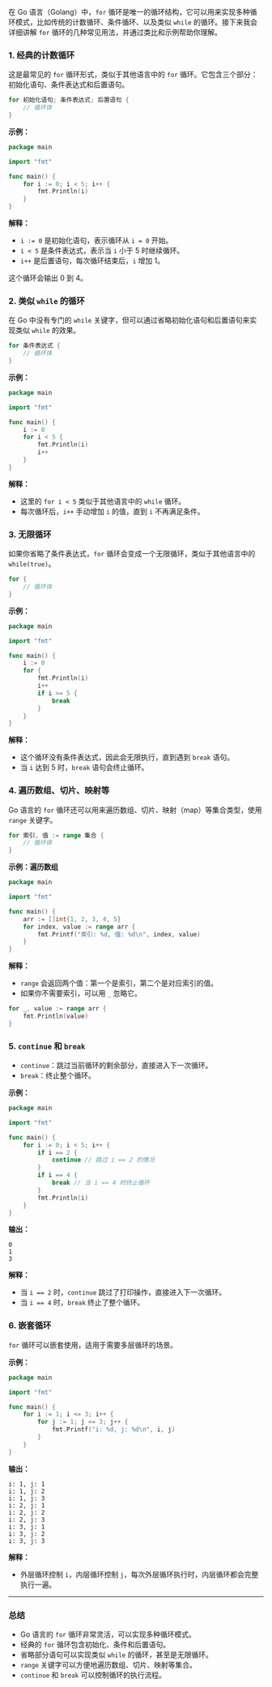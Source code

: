 在 Go 语言（Golang）中，`for` 循环是唯一的循环结构，它可以用来实现多种循环模式，比如传统的计数循环、条件循环、以及类似 `while` 的循环。接下来我会详细讲解 `for` 循环的几种常见用法，并通过类比和示例帮助你理解。

### 1. 经典的计数循环

这是最常见的 `for` 循环形式，类似于其他语言中的 `for` 循环。它包含三个部分：初始化语句、条件表达式和后置语句。

```go
for 初始化语句; 条件表达式; 后置语句 {
    // 循环体
}
```

**示例：**

```go
package main

import "fmt"

func main() {
    for i := 0; i < 5; i++ {
        fmt.Println(i)
    }
}
```

**解释：**

- `i := 0` 是初始化语句，表示循环从 `i = 0` 开始。
- `i < 5` 是条件表达式，表示当 `i` 小于 5 时继续循环。
- `i++` 是后置语句，每次循环结束后，`i` 增加 1。

这个循环会输出 0 到 4。

### 2. 类似 `while` 的循环

在 Go 中没有专门的 `while` 关键字，但可以通过省略初始化语句和后置语句来实现类似 `while` 的效果。

```go
for 条件表达式 {
    // 循环体
}
```

**示例：**

```go
package main

import "fmt"

func main() {
    i := 0
    for i < 5 {
        fmt.Println(i)
        i++
    }
}
```

**解释：**

- 这里的 `for i < 5` 类似于其他语言中的 `while` 循环。
- 每次循环后，`i++` 手动增加 `i` 的值，直到 `i` 不再满足条件。

### 3. 无限循环

如果你省略了条件表达式，`for` 循环会变成一个无限循环，类似于其他语言中的 `while(true)`。

```go
for {
    // 循环体
}
```

**示例：**

```go
package main

import "fmt"

func main() {
    i := 0
    for {
        fmt.Println(i)
        i++
        if i >= 5 {
            break
        }
    }
}
```

**解释：**

- 这个循环没有条件表达式，因此会无限执行，直到遇到 `break` 语句。
- 当 `i` 达到 5 时，`break` 语句会终止循环。

### 4. 遍历数组、切片、映射等

Go 语言的 `for` 循环还可以用来遍历数组、切片、映射（map）等集合类型，使用 `range` 关键字。

```go
for 索引, 值 := range 集合 {
    // 循环体
}
```

**示例：遍历数组**

```go
package main

import "fmt"

func main() {
    arr := []int{1, 2, 3, 4, 5}
    for index, value := range arr {
        fmt.Printf("索引: %d, 值: %d\n", index, value)
    }
}
```

**解释：**

- `range` 会返回两个值：第一个是索引，第二个是对应索引的值。
- 如果你不需要索引，可以用 `_` 忽略它。

```go
for _, value := range arr {
    fmt.Println(value)
}
```

### 5. `continue` 和 `break`

- `continue`：跳过当前循环的剩余部分，直接进入下一次循环。
- `break`：终止整个循环。

**示例：**

```go
package main

import "fmt"

func main() {
    for i := 0; i < 5; i++ {
        if i == 2 {
            continue // 跳过 i == 2 的情况
        }
        if i == 4 {
            break // 当 i == 4 时终止循环
        }
        fmt.Println(i)
    }
}
```

**输出：**

```
0
1
3
```

**解释：**

- 当 `i == 2` 时，`continue` 跳过了打印操作，直接进入下一次循环。
- 当 `i == 4` 时，`break` 终止了整个循环。

### 6. 嵌套循环

`for` 循环可以嵌套使用，适用于需要多层循环的场景。

**示例：**

```go
package main

import "fmt"

func main() {
    for i := 1; i <= 3; i++ {
        for j := 1; j <= 3; j++ {
            fmt.Printf("i: %d, j: %d\n", i, j)
        }
    }
}
```

**输出：**

```
i: 1, j: 1
i: 1, j: 2
i: 1, j: 3
i: 2, j: 1
i: 2, j: 2
i: 2, j: 3
i: 3, j: 1
i: 3, j: 2
i: 3, j: 3
```

**解释：**

- 外层循环控制 `i`，内层循环控制 `j`，每次外层循环执行时，内层循环都会完整执行一遍。

---

### 总结

- Go 语言的 `for` 循环非常灵活，可以实现多种循环模式。
- 经典的 `for` 循环包含初始化、条件和后置语句。
- 省略部分语句可以实现类似 `while` 的循环，甚至是无限循环。
- `range` 关键字可以方便地遍历数组、切片、映射等集合。
- `continue` 和 `break` 可以控制循环的执行流程。
